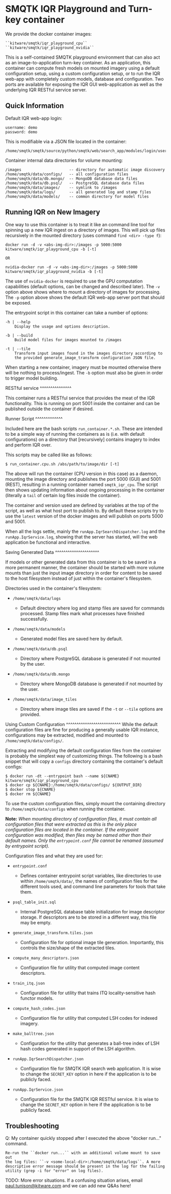SMQTK IQR Playground and Turn-key container
===========================================

We provide the docker container images:

    ``kitware/smqtk/iqr_playground_cpu``
    ``kitware/smqtk/iqr_playground_nvidia``

This is a self-contained SMQTK playground environment that can also act as an
image-to-application turn-key container. As an application, this container can
compute fresh models on mounted imagery using a default configuration setup,
using a custom configuration setup, or to run the IQR web-app with completely
custom models, database and configuration. Two ports are available for exposing
the IQR GUI web-application as well as the underlying IQR RESTful service
server.


Quick Information
-----------------

Default IQR web-app login:

    username: demo
    password: demo

This is modifiable via a JSON file located in the container:

    /home/smqtk/smqtk/source/python/smqtk/web/search_app/modules/login/users.json

Container internal data directories for volume mounting:

    /images                     -- directory for automatic image discovery
    /home/smqtk/data/configs/   -- all configuration files
    /home/smqtk/data/db.mongo/  -- MongoDB database data files
    /home/smqtk/data/db.psql/   -- PostgreSQL database data files
    /home/smqtk/data/images/    -- symlink to /images
    /home/smqtk/data/logs/      -- all generated log and stamp files
    /home/smqtk/data/models/    -- common directory for model files


Running IQR on New Imagery
--------------------------
One way to use this container is to treat it like an command line tool for
spinning up a new IQR ingest on a directory of images. This will pick up files
recursively in the mounted directory (uses command ``find <dir> -type f``):

    docker run -d -v <abs-img-dir>:/images -p 5000:5000 kitware/smqtk/iqr_playground_cpu -b [-t]

    OR

    nvidia-docker run -d -v <abs-img-dir>:/images -p 5000:5000 kitware/smqtk/iqr_playground_nvidia -b [-t]

The use of ``nvidia-docker`` is required to use the GPU computation
capabilities (default options, can be changed and described later).
The ``-v`` option above shows where to mount a directory of images for
processing. The ``-p`` option above shows the default IQR web-app server port
that should be exposed.

The entrypoint script in this container can take a number of options:

    -h | --help
        Display the usage and options description.

    -b | --build
        Build model files for images mounted to /images

    -t | --tile
        Transform input images found in the images directory according to
        the provided generate_image_transform configuration JSON file.

When starting a new container, imagery must be mounted otherwise there will be
nothing to process/ingest. The ``-b`` option must also be given in order to
trigger model building.


RESTful service
^^^^^^^^^^^^^^^

This container runs a RESTful service that provides the meat of the IQR
functionality. This is running on port 5001 inside the container and can be
published outside the container if desired.


Runner Script
^^^^^^^^^^^^^

Included here are the bash scripts ``run_container.*.sh``. These are intended to
be a simple way of running the containers as is (i.e. with default
configurations) on a directory that [recursively] contains imagery to index
and perform IQR over.

This scripts may be called like as follows:

    $ run_container.cpu.sh /abs/path/to/image/dir [-t]

The above will run the container (CPU version in this case) as a daemon,
mounting the image directory and publishes the port 5000 (GUI) and 5001 (REST),
resulting in a running container named ``smqtk_iqr_cpu``.
The script then shows updating information about ongoing processing in the
container (literally a ``tail`` of certain log files inside the container).

The container and version used are defined by variables at the top of the
script, as well as what host port to publish to. By default these scripts try to
use the ``latest`` version of the docker images and will publish on ports 5000
and 5001.

When all the logs settle, mainly the ``runApp.IqrSearchDispatcher.log`` and the
``runApp.IqrService.log``, showing that the server has started, will the web
application be functional and interactive.


Saving Generated Data
^^^^^^^^^^^^^^^^^^^^^

If models or other generated data from this container is to be saved in a more
permanent manner, the container should be started with more volume mounts than
just the input image directory in order for content to be saved to the host
filesystem instead of just within the container's filesystem.

Directories used in the container's filesystem:

- ``/home/smqtk/data/logs``
  - Default directory where log and stamp files are saved for commands
    processed. Stamp files mark what processes have finished successfully.

- ``/home/smqtk/data/models``
  - Generated model files are saved here by default.

- ``/home/smqtk/data/db.psql``
  - Directory where PostgreSQL database is generated if not mounted by the
    user.

- ``/home/smqtk/data/db.mongo``
  - Directory where MongoDB database is generated if not mounted by the user.

- ``/home/smqtk/data/image_tiles``
  - Directory where image tiles are saved if the ``-t`` or ``--tile``
    options are provided.


Using Custom Configuration
^^^^^^^^^^^^^^^^^^^^^^^^^^
While the default configuration files are fine for producing a generally usable
IQR instance, configurations may be extracted, modified and mounted to
``/home/smqtk/data/configs/``.

Extracting and modifying the default configuration files from the container is
probably the simplest way of customizing things. The following is a bash
snippet that will copy a ``configs`` directory containing the container's
default configs:

    $ docker run -dt --entrypoint bash --name ${CNAME} kitware/smqtk/iqr_playground_cpu
    $ docker cp ${CNAME}:/home/smqtk/data/configs/ ${OUTPUT_DIR}
    $ docker stop ${CNAME}
    $ docker rm ${CNAME}

To use the custom configuration files, simply mount the containing directory to
``/home/smqtk/data/configs`` when running the container.

**Note:** *When mounting directory of configuration files, it must contain all
configuration files that were extracted as this is the only place configuration
files are located in the container. If the entrypoint configuration was
modified, then files may be named other than their default names. Only the
``entrypoint.conf`` file cannot be renamed (assumed by entrypoint script).*

Configuration files and what they are used for:

- ``entrypoint.conf``
  - Defines container entrypoint script variables, like directories to use
    within ``/home/smqtk/data/``, the names of configuration files for the
    different tools used, and command line parameters for tools that take
    them.

- ``psql_table_init.sql``
  - Internal PostgreSQL database table initialization for image descriptor
    storage. If descriptors are to be stored in a different way, this file
    may be empty.

- ``generate_image_transform.tiles.json``
  - Configuration file for optional image tile generation. Importantly,
    this controls the size/shape of the extracted tiles.

- ``compute_many_descriptors.json``
  - Configuration file for utility that computed image content descriptors.

- ``train_itq.json``
  - Configuration file for utility that trains ITQ locality-sensitive hash
    functor models.

- ``compute_hash_codes.json``
  - Configuration file for utility that computed LSH codes for indexed
    imagery.

- ``make_balltree.json``
  - Configuration for the utility that generates a ball-tree index of LSH hash
    codes generated in support of the LSH algorithm.

- ``runApp.IqrSearchDispatcher.json``
  - Configuration file for SMQTK IQR search web application. It is wise
    to change the ``SECRET_KEY`` option in here if the application is to
    be publicly faced.

- ``runApp.IqrService.json``
  - Configuration file for the SMQTK IQR RESTful service. It is wise
    to change the ``SECRET_KEY`` option in here if the application is to
    be publicly faced.


Troubleshooting
---------------

Q: My container quickly stopped after I executed the above "docker run..."
command.

    Re-run the ``docker run...`` with an additional volume mount to save out
    the log files: ``-v <some-local-dir>:/home/smqtk/data/logs``. A more
    descriptive error message should be present in the log for the failing
    utility (grep -i for "error" on log files).

TODO: More error situations. If a confusing situation arises, email
paul.tunison@kitware.com and we can add new Q&As here!
